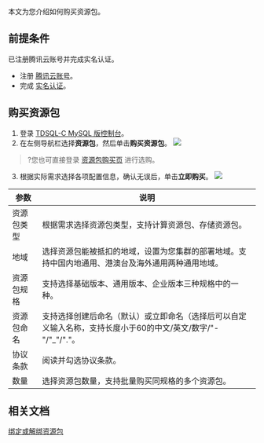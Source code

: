 ﻿本文为您介绍如何购买资源包。
## 前提条件
已注册腾讯云账号并完成实名认证。
- 注册 [腾讯云账号](https://cloud.tencent.com/document/product/1003/79164)。
- 完成 [实名认证](https://cloud.tencent.com/document/product/1003/79165)。

## 购买资源包
1. 登录 [TDSQL-C MySQL 版控制台](https://console.cloud.tencent.com/cynosdb/mysql)。
2. 在左侧导航栏选择**资源包**，然后单击**购买资源包**。
![](https://qcloudimg.tencent-cloud.cn/raw/17a2f2bd17c14edf7ddf7e646f39dd7c.png)
>?您也可直接登录 [资源包购买页](https://buy.cloud.tencent.com/cynosdb?lang=zh&version=11031ac5cea75f92dc7fad13) 进行选购。
>
3. 根据实际需求选择各项配置信息，确认无误后，单击**立即购买**。
![](https://qcloudimg.tencent-cloud.cn/raw/f86deb55667ea8a97ef47a190bcbf40b.png)

|参数|说明|
| ---- | ---- |
|资源包类型|根据需求选择资源包类型，支持计算资源包、存储资源包。|
|地域|选择资源包能被抵扣的地域，设置为您集群的部署地域。支持中国内地通用、港澳台及海外通用两种通用地域。|
|资源包规格|支持选择基础版本、通用版本、企业版本三种规格中的一种。 |
|资源包命名| 支持选择创建后命名（默认）或立即命名（选择后可以自定义输入名称，支持长度小于60的中文/英文/数字/"-"/"_"/"."。 |
|协议条款|阅读并勾选协议条款。|
|数量|选择资源包数量，支持批量购买同规格的多个资源包。|

## 相关文档
[绑定或解绑资源包]()
